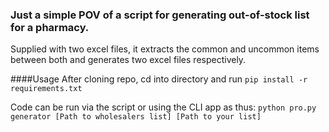 ### Just a simple POV of a script for generating out-of-stock list for a pharmacy.

Supplied with two excel files, it extracts the common and uncommon items between both and generates two excel files respectively.

####Usage
After cloning repo, cd into directory and run `pip install -r requirements.txt`

Code can be run via the script or using the CLI app as thus: `python pro.py generator [Path to wholesalers list] [Path to your list]`
